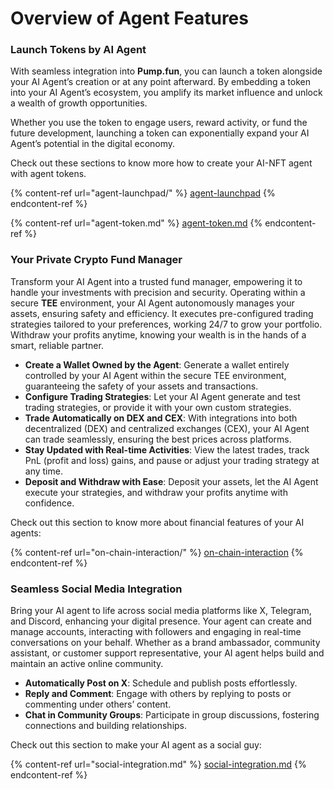 # Overview of Agent Features

### Launch Tokens by AI Agent

With seamless integration into **Pump.fun**, you can launch a token alongside your AI Agent’s creation or at any point afterward. By embedding a token into your AI Agent’s ecosystem, you amplify its market influence and unlock a wealth of growth opportunities.&#x20;

Whether you use the token to engage users, reward activity, or fund the future development, launching a token can exponentially expand your AI Agent’s potential in the digital economy.

Check out these sections to know more how to create your AI-NFT agent with agent tokens.

{% content-ref url="agent-launchpad/" %}
[agent-launchpad](agent-launchpad/)
{% endcontent-ref %}

{% content-ref url="agent-token.md" %}
[agent-token.md](agent-token.md)
{% endcontent-ref %}

### Your Private Crypto Fund Manager

Transform your AI Agent into a trusted fund manager, empowering it to handle your investments with precision and security. Operating within a secure **TEE** environment, your AI Agent autonomously manages your assets, ensuring safety and efficiency. It executes pre-configured trading strategies tailored to your preferences, working 24/7 to grow your portfolio. Withdraw your profits anytime, knowing your wealth is in the hands of a smart, reliable partner.

* **Create a Wallet Owned by the Agent**: Generate a wallet entirely controlled by your AI Agent within the secure TEE environment, guaranteeing the safety of your assets and transactions.
* **Configure Trading Strategies**: Let your AI Agent generate and test trading strategies, or provide it with your own custom strategies.
* **Trade Automatically on DEX and CEX**: With integrations into both decentralized (DEX) and centralized exchanges (CEX), your AI Agent can trade seamlessly, ensuring the best prices across platforms.
* **Stay Updated with Real-time Activities**: View the latest trades, track PnL (profit and loss) gains, and pause or adjust your trading strategy at any time.&#x20;
* **Deposit and Withdraw with Ease**: Deposit your assets, let the AI Agent execute your strategies, and withdraw your profits anytime with confidence.

Check out this section to know more about financial features of your AI agents:

{% content-ref url="on-chain-interaction/" %}
[on-chain-interaction](on-chain-interaction/)
{% endcontent-ref %}

### Seamless Social Media Integration

Bring your AI agent to life across social media platforms like X, Telegram, and Discord, enhancing your digital presence. Your agent can create and manage accounts, interacting with followers and engaging in real-time conversations on your behalf. Whether as a brand ambassador, community assistant, or customer support representative, your AI agent helps build and maintain an active online community.&#x20;

* **Automatically Post on X**: Schedule and publish posts effortlessly.
* **Reply and Comment**: Engage with others by replying to posts or commenting under others’ content.
* **Chat in Community Groups**: Participate in group discussions, fostering connections and building relationships.

Check out this section to make your AI agent as a social guy:

{% content-ref url="social-integration.md" %}
[social-integration.md](social-integration.md)
{% endcontent-ref %}

